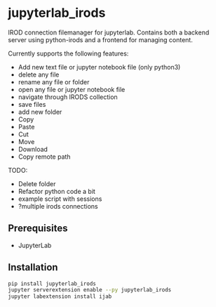 # jupyterlab_irods

IROD connection filemanager for jupyterlab. Contains both a backend server using python-irods and a frontend for managing content.

Currently supports the following features:

* Add new text file or jupyter notebook file (only python3)
* delete any file
* rename any file or folder
* open any file or jupyter notebook file
* navigate through IRODS collection
* save files
* add new folder
* Copy
* Paste
* Cut
* Move
* Download
* Copy remote path


TODO:


* Delete folder
* Refactor python code a bit
* example script with sessions
* ?multiple irods connections


## Prerequisites

* JupyterLab

## Installation

```bash
pip install jupyterlab_irods
jupyter serverextension enable --py jupyterlab_irods
jupyter labextension install ijab
```
